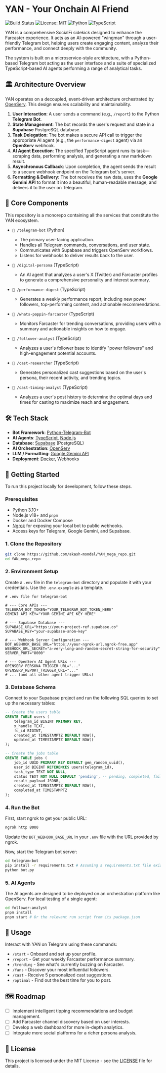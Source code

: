 # YAN - Your Onchain AI Friend

[![Build Status](https://img.shields.io/badge/build-passing-brightgreen)](https://github.com/akash-mondal/YAN_mega_repo)
[![License: MIT](https://img.shields.io/badge/License-MIT-yellow.svg)](https://opensource.org/licenses/MIT)
[![Python](https://img.shields.io/badge/Python-3.10%2B-blue.svg)](https://www.python.org/)
[![TypeScript](https://img.shields.io/badge/TypeScript-5.x-blue.svg)](https://www.typescriptlang.org/)

YAN is a comprehensive SocialFi sidekick designed to enhance the Farcaster experience. It acts as an AI-powered "wingman" through a user-friendly Telegram bot, helping users create engaging content, analyze their performance, and connect deeply with the community.

The system is built on a microservice-style architecture, with a Python-based Telegram bot acting as the user interface and a suite of specialized TypeScript-based AI agents performing a range of analytical tasks.

## 🏛️ Architecture Overview

YAN operates on a decoupled, event-driven architecture orchestrated by [OpenServ](https://www.openserv.ai/). This design ensures scalability and maintainability.

1.  **User Interaction**: A user sends a command (e.g., `/report`) to the Python **Telegram Bot**.
2.  **State Management**: The bot records the user's request and state in a **Supabase** PostgreSQL database.
3.  **Task Delegation**: The bot makes a secure API call to trigger the appropriate AI agent (e.g., the `performance-digest` agent) via an **OpenServ** webhook.
4.  **AI Agent Execution**: The specified TypeScript agent runs its task—scraping data, performing analysis, and generating a raw markdown result.
5.  **Asynchronous Callback**: Upon completion, the agent sends the result to a secure webhook endpoint on the Telegram bot's server.
6.  **Formatting & Delivery**: The bot receives the raw data, uses the **Google Gemini API** to format it into a beautiful, human-readable message, and delivers it to the user on Telegram.

## 🧩 Core Components

This repository is a monorepo containing all the services that constitute the YAN ecosystem.

-   `📁 /telegram-bot` (Python)
    -   The primary user-facing application.
    -   Handles all Telegram commands, conversations, and user state.
    -   Communicates with Supabase and triggers OpenServ workflows.
    -   Listens for webhooks to deliver results back to the user.

-   `📁 /digital-persona` (TypeScript)
    -   An AI agent that analyzes a user's X (Twitter) and Farcaster profiles to generate a comprehensive personality and interest summary.

-   `📁 /performance-digest` (TypeScript)
    -   Generates a weekly performance report, including new power followers, top-performing content, and actionable recommendations.

-   `📁 /whats-poppin-farcaster` (TypeScript)
    -   Monitors Farcaster for trending conversations, providing users with a summary and actionable insights on how to engage.

-   `📁 /follower-analyst` (TypeScript)
    -   Analyzes a user's follower base to identify "power followers" and high-engagement potential accounts.

-   `📁 /cast-researcher` (TypeScript)
    -   Generates personalized cast suggestions based on the user's persona, their recent activity, and trending topics.

-   `📁 /cast-timing-analyst` (TypeScript)
    -   Analyzes a user's post history to determine the optimal days and times for casting to maximize reach and engagement.

## 🛠️ Tech Stack

-   **Bot Framework**: [Python-Telegram-Bot](https://python-telegram-bot.org/)
-   **AI Agents**: [TypeScript](https://www.typescriptlang.org/), [Node.js](https://nodejs.org/)
-   **Database**: [Supabase](https://supabase.com/) (PostgreSQL)
-   **AI Orchestration**: [OpenServ](https://www.openserv.ai/)
-   **LLM / Formatting**: [Google Gemini API](https://ai.google.dev/)
-   **Deployment**: [Docker](https://www.docker.com/), Webhooks

## 🚀 Getting Started

To run this project locally for development, follow these steps.

### Prerequisites

-   Python 3.10+
-   Node.js v18+ and `pnpm`
-   Docker and Docker Compose
-   [Ngrok](https://ngrok.com/download) for exposing your local bot to public webhooks.
-   Access keys for Telegram, Google Gemini, and Supabase.

### 1. Clone the Repository

```bash
git clone https://github.com/akash-mondal/YAN_mega_repo.git
cd YAN_mega_repo
```

### 2. Environment Setup

Create a `.env` file in the `telegram-bot` directory and populate it with your credentials. Use the `.env.example` as a template.

```env
# .env file for telegram-bot

# --- Core APIs ---
TELEGRAM_BOT_TOKEN="YOUR_TELEGRAM_BOT_TOKEN_HERE"
GEMINI_API_KEY="YOUR_GEMINI_API_KEY_HERE"

# --- Supabase Database ---
SUPABASE_URL="https://your-project-ref.supabase.co"
SUPABASE_KEY="your-supabase-anon-key"

# --- Webhook Server Configuration ---
BOT_WEBHOOK_BASE_URL="https://your-ngrok-url.ngrok-free.app"
WEBHOOK_URL_SECRET="a-very-long-and-random-secret-string-for-security"
SERVER_PORT="8000"

# --- OpenServ AI Agent URLs ---
OPENSERV_PERSONA_TRIGGER_URL="..."
OPENSERV_REPORT_TRIGGER_URL="..."
# ... (and all other agent trigger URLs)
```

### 3. Database Schema

Connect to your Supabase project and run the following SQL queries to set up the necessary tables:

```sql
-- Create the users table
CREATE TABLE users (
    telegram_id BIGINT PRIMARY KEY,
    x_handle TEXT,
    fc_id BIGINT,
    created_at TIMESTAMPTZ DEFAULT NOW(),
    updated_at TIMESTAMPTZ DEFAULT NOW()
);

-- Create the jobs table
CREATE TABLE jobs (
    job_id UUID PRIMARY KEY DEFAULT gen_random_uuid(),
    user_id BIGINT REFERENCES users(telegram_id),
    task_type TEXT NOT NULL,
    status TEXT NOT NULL DEFAULT 'pending', -- pending, completed, failed
    result_payload JSONB,
    created_at TIMESTAMPTZ DEFAULT NOW(),
    completed_at TIMESTAMPTZ
);
```

### 4. Run the Bot

First, start ngrok to get your public URL:

```bash
ngrok http 8000
```

Update the `BOT_WEBHOOK_BASE_URL` in your `.env` file with the URL provided by ngrok.

Now, start the Telegram bot server:

```bash
cd telegram-bot
pip install -r requirements.txt # Assuming a requirements.txt file exists
python bot.py
```

### 5. AI Agents

The AI agents are designed to be deployed on an orchestration platform like OpenServ. For local testing of a single agent:

```bash
cd follower-analyst
pnpm install
pnpm start # Or the relevant run script from its package.json
```

## 🤖 Usage

Interact with YAN on Telegram using these commands:

-   `/start` - Onboard and set up your profile.
-   `/report` - Get your weekly Farcaster performance summary.
-   `/trending` - See what's currently buzzing on Farcaster.
-   `/fans` - Discover your most influential followers.
-   `/cast` - Receive 5 personalized cast suggestions.
-   `/optimal` - Find out the best time for you to post.

## 🗺️ Roadmap

-   [ ] Implement intelligent tipping recommendations and budget management.
-   [ ] Add Farcaster channel discovery based on user interests.
-   [ ] Develop a web dashboard for more in-depth analytics.
-   [ ] Integrate more social platforms for a richer persona analysis.

## 📜 License

This project is licensed under the MIT License - see the [LICENSE](LICENSE.md) file for details.
